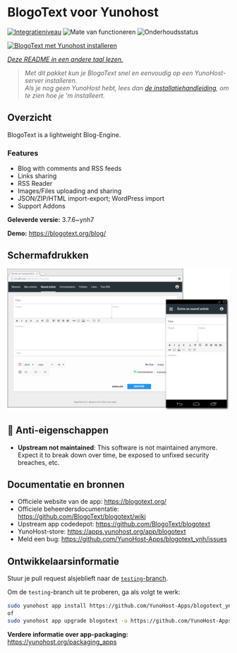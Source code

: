 <!--
NB: Deze README is automatisch gegenereerd door <https://github.com/YunoHost/apps/tree/master/tools/readme_generator>
Hij mag NIET handmatig aangepast worden.
-->

# BlogoText voor Yunohost

[![Integratieniveau](https://apps.yunohost.org/badge/integration/blogotext)](https://ci-apps.yunohost.org/ci/apps/blogotext/)
![Mate van functioneren](https://apps.yunohost.org/badge/state/blogotext)
![Onderhoudsstatus](https://apps.yunohost.org/badge/maintained/blogotext)

[![BlogoText met Yunohost installeren](https://install-app.yunohost.org/install-with-yunohost.svg)](https://install-app.yunohost.org/?app=blogotext)

*[Deze README in een andere taal lezen.](./ALL_README.md)*

> *Met dit pakket kun je BlogoText snel en eenvoudig op een YunoHost-server installeren.*  
> *Als je nog geen YunoHost hebt, lees dan [de installatiehandleiding](https://yunohost.org/install), om te zien hoe je 'm installeert.*

## Overzicht

BlogoText is a lightweight Blog-Engine.

### Features

- Blog with comments and RSS feeds
- Links sharing
- RSS Reader
- Images/Files uploading and sharing
- JSON/ZIP/HTML import-export; WordPress import
- Support Addons


**Geleverde versie:** 3.7.6~ynh7

**Demo:** <https://blogotext.org/blog/>

## Schermafdrukken

![Schermafdrukken van BlogoText](./doc/screenshots/preview.png)

## :red_circle: Anti-eigenschappen

- **Upstream not maintained**: This software is not maintained anymore. Expect it to break down over time, be exposed to unfixed security breaches, etc.

## Documentatie en bronnen

- Officiele website van de app: <https://blogotext.org/>
- Officiele beheerdersdocumentatie: <https://github.com/BlogoText/blogotext/wiki>
- Upstream app codedepot: <https://github.com/BlogoText/blogotext>
- YunoHost-store: <https://apps.yunohost.org/app/blogotext>
- Meld een bug: <https://github.com/YunoHost-Apps/blogotext_ynh/issues>

## Ontwikkelaarsinformatie

Stuur je pull request alsjeblieft naar de [`testing`-branch](https://github.com/YunoHost-Apps/blogotext_ynh/tree/testing).

Om de `testing`-branch uit te proberen, ga als volgt te werk:

```bash
sudo yunohost app install https://github.com/YunoHost-Apps/blogotext_ynh/tree/testing --debug
of
sudo yunohost app upgrade blogotext -u https://github.com/YunoHost-Apps/blogotext_ynh/tree/testing --debug
```

**Verdere informatie over app-packaging:** <https://yunohost.org/packaging_apps>
